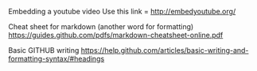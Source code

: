 Embedding a youtube video
  Use this link =  http://embedyoutube.org/

Cheat sheet for markdown (another word for formatting)
  https://guides.github.com/pdfs/markdown-cheatsheet-online.pdf
  
Basic GITHUB writing
  https://help.github.com/articles/basic-writing-and-formatting-syntax/#headings  
